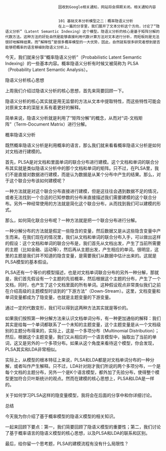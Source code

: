 
                            
                            因收到Google相关通知，网站将会择期关闭。相关通知内容
                            
                            
                            101 基础文本分析模型之二：概率隐语义分析
                            在上一篇的分享里，我们展开了文本分析这个方向，讨论了“隐语义分析”（Latent Semantic Indexing）这个模型。隐语义分析的核心是基于矩阵分解的代数方法。这种方法的好处自然是能够直接利用代数计算方法对文本进行分析，而短板则是无法很好地解释结果。而“解释性”是很多概率模型的一大优势，因此，自然就有很多研究者想到是否能够把概率的语言移植到隐语义分析上。

今天，我们就来分享“概率隐语义分析”（Probabilistic Latent Semantic Indexing）的一些基本内容。概率隐语义分析有时候又被简称为 PLSA（Probability Latent Semantic Analysis）。

隐语义分析核心思想

上周我们介绍过隐语义分析的核心思想，首先来简要回顾一下。

隐语义分析的核心其实就是用无监督的方法从文本中提取特性，而这些特性可能会对原来文本的深层关系有着更好的解释。

简单来说，隐语义分析就是利用了“矩阵分解”的概念，从而对“词-文档矩阵”（Term-Document Matrix）进行分解。

概率隐语义分析

既然概率隐语义分析是利用概率的语言，那么我们就来看看概率隐语义分析是如何对文档进行建模的。

首先，PLSA是对文档和里面单词的联合分布进行建模。这个文档和单词的联合分布其实就是类似隐语义分析中的那个文档和单词的矩阵。只不过，在PLSA里，我们不是直接对数据进行建模，而是认为数据是从某个分布中产生的结果。那么，对于这个联合分布该如何建模呢？

一种方法就是对这个联合分布直接进行建模，但是这往往会遇到数据不足的情况，或者无法找到一个合适的已知参数的分布来直接描述我们需要建模的这个联合分布。另外一种经常使用的方法就是简化这个联合分布，从而找到我们可以建模的形式。

那么，如何简化联合分布呢？一种方法就是把一个联合分布进行分解。

一种分解分布的方法就是假定一些隐含的变量，然后数据又是从这些隐含变量中产生而来。在我们现在的情况里，我们从文档和单词的联合分布入手，可以做出这样的假设：这个文档和单词的联合分布是，我们首先从文档出发，产生了当前所需要的主题（比如金融、运动等），然后再从主题出发，产生相应的单词。很明显，这里的主题是我们并不知道的隐含变量，是需要我们从数据中估计出来的。这就是PLSA模型的基本假设。

PLSA还有一个等价的模型描述，也是对文档单词联合分布的另外一种分解，那就是，我们首先假设有一个主题的先验概率，然后根据这个主题的分布，产生了一个文档，同时，也产生了这个文档里面的所有单词。这种假设观点非常类似我们之前在介绍高级的主题模型时谈到的“下游方法”（Down-Stream）。这里，文档变量和单词变量都成为了隐变量，也就是主题变量的下游变量。

通过一定的代数变形，我们可以得到这两种方法其实就是等价的。

如果我们按照第一种分解方法来认识文档单词分布，有一种更加通俗的解释：我们其实是给每一个单词都联系了一个未知的主题变量，这个主题变量是从一个文档级别的主题分布得来的，实际上，这是一个多项分布（Multinomial Distribution）；然后，根据这个主题变量，我们又从相应的一个语言模型中，抽取出了当前的单词，这又是另外的一个多项分布。如果从这个角度来看待这个模型，你会发现，PLSA其实和LDA非常相似。

实际上，从模型的根本特征上来说，PLSA和LDA都是对文档单词分布的一种分解，或者叫作产生解释。只不过，LDA针对刚才我们所说的两个多项分布，一个是每个文档的主题分布，另外一个是K个语言模型，都外加了先验分布，使得整个模型更加符合贝叶斯统计的观点。然而在建模的核心思想上，PLSA和LDA是一样的。

关于如何学习PLSA这样的隐变量模型，我将会在后面的分享中和你详细讨论。

总结

今天我为你介绍了基于概率模型的隐语义模型的相关知识。

一起来回顾下要点：第一，我们简要回顾了隐语义模型的重要性；第二，我们讨论了基于概率语言的隐语义模型的核心思想，以及PLSA和LDA的联系和区别。

最后，给你留一个思考题，PLSA的建模流程有没有什么局限性？

                        
                        
                            